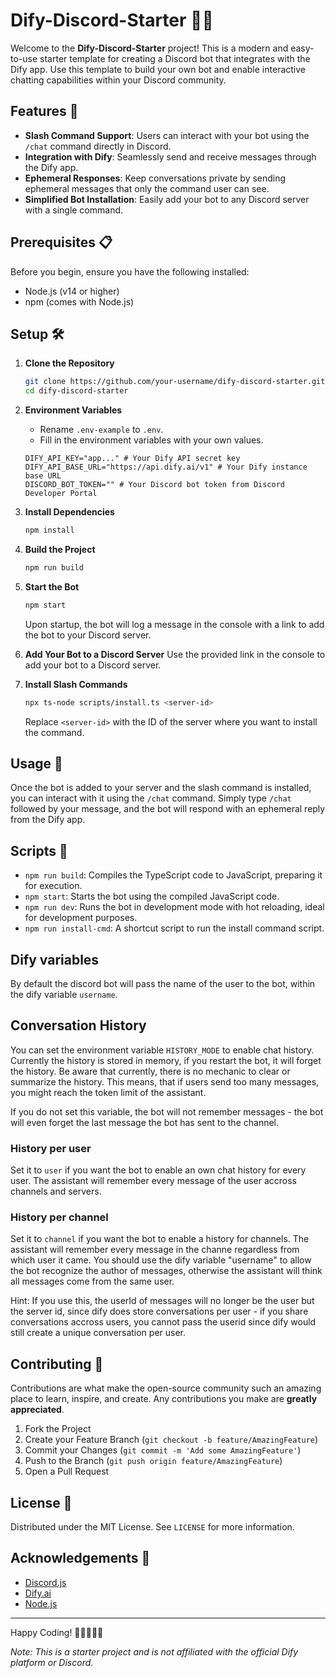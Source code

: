 # Dify-Discord-Starter 🤖✨

Welcome to the **Dify-Discord-Starter** project! This is a modern and easy-to-use starter template for creating a Discord bot that integrates with the Dify app. Use this template to build your own bot and enable interactive chatting capabilities within your Discord community.

## Features 🚀

- **Slash Command Support**: Users can interact with your bot using the `/chat` command directly in Discord.
- **Integration with Dify**: Seamlessly send and receive messages through the Dify app.
- **Ephemeral Responses**: Keep conversations private by sending ephemeral messages that only the command user can see.
- **Simplified Bot Installation**: Easily add your bot to any Discord server with a single command.

## Prerequisites 📋

Before you begin, ensure you have the following installed:

- Node.js (v14 or higher)
- npm (comes with Node.js)

## Setup 🛠️

1. **Clone the Repository**

   ```sh
   git clone https://github.com/your-username/dify-discord-starter.git
   cd dify-discord-starter
   ```

2. **Environment Variables**

   - Rename `.env-example` to `.env`.
   - Fill in the environment variables with your own values.

   ```plaintext
   DIFY_API_KEY="app..." # Your Dify API secret key
   DIFY_API_BASE_URL="https://api.dify.ai/v1" # Your Dify instance base URL
   DISCORD_BOT_TOKEN="" # Your Discord bot token from Discord Developer Portal
   ```

3. **Install Dependencies**

   ```sh
   npm install
   ```

4. **Build the Project**

   ```sh
   npm run build
   ```

5. **Start the Bot**

   ```sh
   npm start
   ```

   Upon startup, the bot will log a message in the console with a link to add the bot to your Discord server.

6. **Add Your Bot to a Discord Server**
   Use the provided link in the console to add your bot to a Discord server.

7. **Install Slash Commands**
   ```sh
   npx ts-node scripts/install.ts <server-id>
   ```
   Replace `<server-id>` with the ID of the server where you want to install the command.

## Usage 📖

Once the bot is added to your server and the slash command is installed, you can interact with it using the `/chat` command. Simply type `/chat` followed by your message, and the bot will respond with an ephemeral reply from the Dify app.

## Scripts 📜

- `npm run build`: Compiles the TypeScript code to JavaScript, preparing it for execution.
- `npm start`: Starts the bot using the compiled JavaScript code.
- `npm run dev`: Runs the bot in development mode with hot reloading, ideal for development purposes.
- `npm run install-cmd`: A shortcut script to run the install command script.

## Dify variables

By default the discord bot will pass the name of the user to the bot, within the dify variable `username`.

## Conversation History

You can set the environment variable `HISTORY_MODE` to enable chat history. Currently the history is stored in memory, if you restart the bot, it will forget the history.
Be aware that currently, there is no mechanic to clear or summarize the history. This means, that if users send too many messages, you might reach the token limit of the assistant.

If you do not set this variable, the bot will not remember messages - the bot will even forget the last message the bot has sent to the channel.

### History per user

Set it to `user` if you want the bot to enable an own chat history for every user. The assistant will remember every message of the user accross channels and servers.

### History per channel

Set it to `channel` if you want the bot to enable a history for channels. The assistant will remember every message in the channe regardless from which user it came. You should use the dify variable "username" to allow the bot recognize the author of messages, otherwise the assistant will think all messages come from the same user.

Hint: If you use this, the userId of messages will no longer be the user but the server id, since dify does store conversations per user - if you share conversations accross users, you cannot pass the userid since dify would still create a unique conversation per user.

## Contributing 🤝

Contributions are what make the open-source community such an amazing place to learn, inspire, and create. Any contributions you make are **greatly appreciated**.

1. Fork the Project
2. Create your Feature Branch (`git checkout -b feature/AmazingFeature`)
3. Commit your Changes (`git commit -m 'Add some AmazingFeature'`)
4. Push to the Branch (`git push origin feature/AmazingFeature`)
5. Open a Pull Request

## License 📝

Distributed under the MIT License. See `LICENSE` for more information.

## Acknowledgements 🙏

- [Discord.js](https://discord.js.org/#/)
- [Dify.ai](https://dify.ai/)
- [Node.js](https://nodejs.org/)

---

Happy Coding! 🎉👩‍💻👨‍💻

_Note: This is a starter project and is not affiliated with the official Dify platform or Discord._
